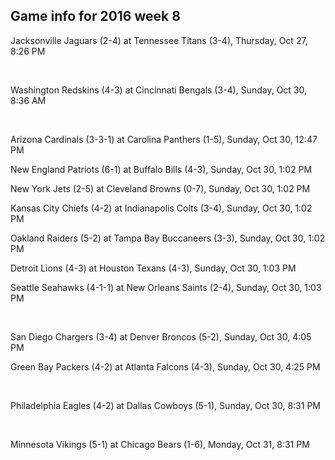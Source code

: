 ## Game info for 2016 week 8
Jacksonville Jaguars (2-4) at Tennessee Titans (3-4), Thursday, Oct 27, 8:26 PM


<br/>

Washington Redskins (4-3) at Cincinnati Bengals (3-4), Sunday, Oct 30, 8:36 AM


<br/>

Arizona Cardinals (3-3-1) at Carolina Panthers (1-5), Sunday, Oct 30, 12:47 PM

New England Patriots (6-1) at Buffalo Bills (4-3), Sunday, Oct 30, 1:02 PM

New York Jets (2-5) at Cleveland Browns (0-7), Sunday, Oct 30, 1:02 PM

Kansas City Chiefs (4-2) at Indianapolis Colts (3-4), Sunday, Oct 30, 1:02 PM

Oakland Raiders (5-2) at Tampa Bay Buccaneers (3-3), Sunday, Oct 30, 1:02 PM

Detroit Lions (4-3) at Houston Texans (4-3), Sunday, Oct 30, 1:03 PM

Seattle Seahawks (4-1-1) at New Orleans Saints (2-4), Sunday, Oct 30, 1:03 PM


<br/>

San Diego Chargers (3-4) at Denver Broncos (5-2), Sunday, Oct 30, 4:05 PM

Green Bay Packers (4-2) at Atlanta Falcons (4-3), Sunday, Oct 30, 4:25 PM


<br/>

Philadelphia Eagles (4-2) at Dallas Cowboys (5-1), Sunday, Oct 30, 8:31 PM


<br/>

Minnesota Vikings (5-1) at Chicago Bears (1-6), Monday, Oct 31, 8:31 PM

